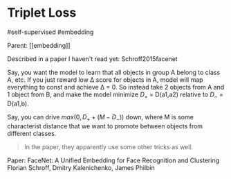 # Triplet Loss

#self-supervised #embedding

Parent: [[embedding]]

Described in a paper I haven't read yet:  Schroff2015facenet

Say, you want the model to learn that all objects in group A belong to class A, etc. If you just reward low Δ score for objects in A, model will map everything to const and achieve Δ = 0. So instead take 2 objects from A and 1 object from B, and make the model minimize $D_+$ = D(a1,a2) relative to $D_-$ = D(a1,b). 

Say, you can drive $max(0,D_+ + (M-D_-))$ down, where M is some characterist distance that we want to promote between objects from different classes. 

> In the paper, they apparently use some other tricks as well. 

Paper: FaceNet: A Unified Embedding for Face Recognition and Clustering Florian Schroff, Dmitry Kalenichenko, James Philbin
